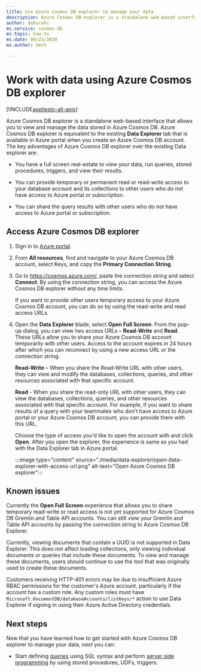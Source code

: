 ```yaml
---
title: Use Azure Cosmos DB explorer to manage your data 
description: Azure Cosmos DB explorer is a standalone web-based interface that allows you to view and manage the data stored in Azure Cosmos DB.
author: deborahc
ms.service: cosmos-db
ms.topic: how-to
ms.date: 09/23/2020
ms.author: dech

---
```


# Work with data using Azure Cosmos DB explorer 
[!INCLUDE[appliesto-all-apis](includes/appliesto-all-apis.md)]

Azure Cosmos DB explorer is a standalone web-based interface that allows you to view and manage the data stored in Azure Cosmos DB. Azure Cosmos DB explorer is equivalent to the existing **Data Explorer** tab that is available in Azure portal when you create an Azure Cosmos DB account. The key advantages of Azure Cosmos DB explorer over the existing Data explorer are:

* You have a full screen real-estate to view your data, run queries, stored procedures, triggers, and view their results.  

* You can provide temporary or permanent read or read-write access to your database account and its collections to other users who do not have access to Azure portal or subscription.  

* You can share the query results with other users who do not have access to Azure portal or subscription.  

## Access Azure Cosmos DB explorer

1. Sign in to [Azure portal](https://portal.azure.com/). 

2. From **All resources**, find and navigate to your Azure Cosmos DB account, select Keys, and copy the **Primary Connection String**.  

3. Go to https://cosmos.azure.com/, paste the connection string and select **Connect**. By using the connection string, you can access the Azure Cosmos DB explorer without any time limits.  

   If you want to provide other users temporary access to your Azure Cosmos DB account, you can do so by using the read-write and read access URLs. 

4. Open the **Data Explorer** blade, select **Open Full Screen**. From the pop-up dialog, you can view two access URLs – **Read-Write** and **Read**. These URLs allow you to share your Azure Cosmos DB account temporarily with other users. Access to the account expires in 24 hours after which you can reconnect by using a new access URL or the connection string. 

   **Read-Write** – When you share the Read-Write URL with other users, they can view and modify the databases, collections, queries, and other resources associated with that specific account.

   **Read** - When you share the read-only URL with other users, they can view the databases, collections, queries, and other resources associated with that specific account. For example, if you want to share results of a query with your teammates who don't have access to Azure portal or your Azure Cosmos DB account, you can provide them with this URL.

   Choose the type of access you'd like to open the account with and click **Open**. After you open the explorer, the experience is same as you had with the Data Explorer tab in Azure portal.

   :::image type="content" source="./media/data-explorer/open-data-explorer-with-access-url.png" alt-text="Open Azure Cosmos DB explorer":::

## Known issues

Currently the **Open Full Screen** experience that allows you to share temporary read-write or read access is not yet supported for Azure Cosmos DB Gremlin and Table API accounts. You can still view your Gremlin and Table API accounts by passing the connection string to Azure Cosmos DB Explorer. 

Currently, viewing documents that contain a UUID is not supported in Data Explorer. This does not affect loading collections, only viewing individual documents or queries that include these documents. To view and manage these documents, users should continue to use the tool that was originally used to create these documents.

Customers receiving HTTP-401 errors may be due to insufficient Azure RBAC permissions for the customer's Azure account, particularly if the account has a custom role. Any custom roles must have `Microsoft.DocumentDB/databaseAccounts/listKeys/*` action to use Data Explorer if signing in using their Azure Active Directory credentials.

## Next steps

Now that you have learned how to get started with Azure Cosmos DB explorer to manage your data, next you can:

* Start defining [queries](./sql-query-getting-started.md) using SQL syntax and perform [server side programming](stored-procedures-triggers-udfs.md) by using stored procedures, UDFs, triggers.
